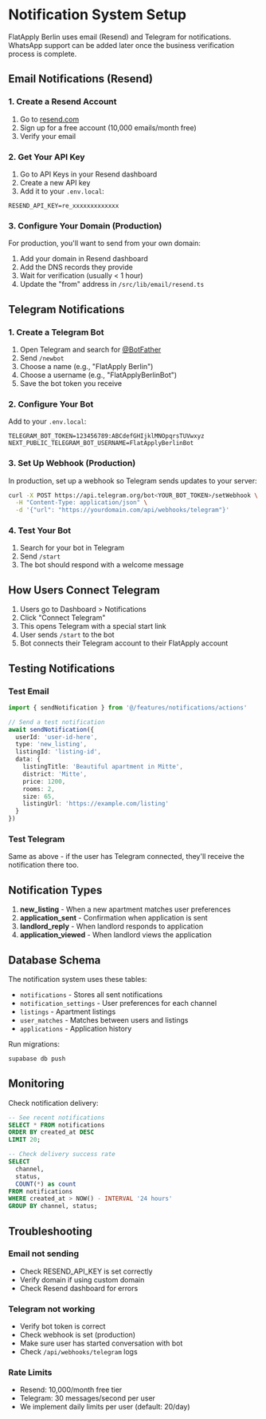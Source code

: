 # Notification System Setup

FlatApply Berlin uses email (Resend) and Telegram for notifications. WhatsApp support can be added later once the business verification process is complete.

## Email Notifications (Resend)

### 1. Create a Resend Account
1. Go to [resend.com](https://resend.com)
2. Sign up for a free account (10,000 emails/month free)
3. Verify your email

### 2. Get Your API Key
1. Go to API Keys in your Resend dashboard
2. Create a new API key
3. Add it to your `.env.local`:
```
RESEND_API_KEY=re_xxxxxxxxxxxxx
```

### 3. Configure Your Domain (Production)
For production, you'll want to send from your own domain:
1. Add your domain in Resend dashboard
2. Add the DNS records they provide
3. Wait for verification (usually < 1 hour)
4. Update the "from" address in `/src/lib/email/resend.ts`

## Telegram Notifications

### 1. Create a Telegram Bot
1. Open Telegram and search for [@BotFather](https://t.me/botfather)
2. Send `/newbot`
3. Choose a name (e.g., "FlatApply Berlin")
4. Choose a username (e.g., "FlatApplyBerlinBot")
5. Save the bot token you receive

### 2. Configure Your Bot
Add to your `.env.local`:
```
TELEGRAM_BOT_TOKEN=123456789:ABCdefGHIjklMNOpqrsTUVwxyz
NEXT_PUBLIC_TELEGRAM_BOT_USERNAME=FlatApplyBerlinBot
```

### 3. Set Up Webhook (Production)
In production, set up a webhook so Telegram sends updates to your server:

```bash
curl -X POST https://api.telegram.org/bot<YOUR_BOT_TOKEN>/setWebhook \
  -H "Content-Type: application/json" \
  -d '{"url": "https://yourdomain.com/api/webhooks/telegram"}'
```

### 4. Test Your Bot
1. Search for your bot in Telegram
2. Send `/start`
3. The bot should respond with a welcome message

## How Users Connect Telegram

1. Users go to Dashboard > Notifications
2. Click "Connect Telegram" 
3. This opens Telegram with a special start link
4. User sends `/start` to the bot
5. Bot connects their Telegram account to their FlatApply account

## Testing Notifications

### Test Email
```typescript
import { sendNotification } from '@/features/notifications/actions'

// Send a test notification
await sendNotification({
  userId: 'user-id-here',
  type: 'new_listing',
  listingId: 'listing-id',
  data: {
    listingTitle: 'Beautiful apartment in Mitte',
    district: 'Mitte',
    price: 1200,
    rooms: 2,
    size: 65,
    listingUrl: 'https://example.com/listing'
  }
})
```

### Test Telegram
Same as above - if the user has Telegram connected, they'll receive the notification there too.

## Notification Types

1. **new_listing** - When a new apartment matches user preferences
2. **application_sent** - Confirmation when application is sent
3. **landlord_reply** - When landlord responds to application
4. **application_viewed** - When landlord views the application

## Database Schema

The notification system uses these tables:
- `notifications` - Stores all sent notifications
- `notification_settings` - User preferences for each channel
- `listings` - Apartment listings
- `user_matches` - Matches between users and listings
- `applications` - Application history

Run migrations:
```bash
supabase db push
```

## Monitoring

Check notification delivery:
```sql
-- See recent notifications
SELECT * FROM notifications 
ORDER BY created_at DESC 
LIMIT 20;

-- Check delivery success rate
SELECT 
  channel,
  status,
  COUNT(*) as count
FROM notifications
WHERE created_at > NOW() - INTERVAL '24 hours'
GROUP BY channel, status;
```

## Troubleshooting

### Email not sending
- Check RESEND_API_KEY is set correctly
- Verify domain if using custom domain
- Check Resend dashboard for errors

### Telegram not working
- Verify bot token is correct
- Check webhook is set (production)
- Make sure user has started conversation with bot
- Check `/api/webhooks/telegram` logs

### Rate Limits
- Resend: 10,000/month free tier
- Telegram: 30 messages/second per user
- We implement daily limits per user (default: 20/day)